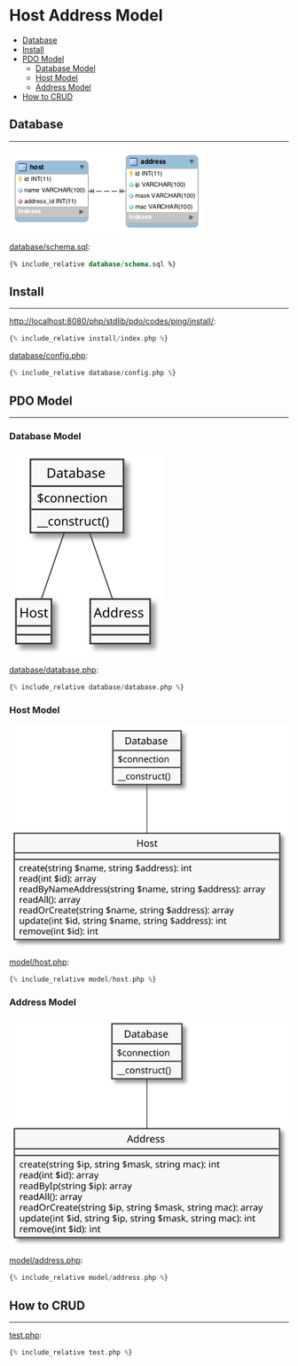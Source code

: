 # Host Address Model

- [Database](#database)
- [Install](#install)
- [PDO Model](#pdo-moodel)
  - [Database Model](#database-model)
  - [Host Model](#host-model)
  - [Address Model](#address-model)
- [How to CRUD](#how-to-crud)

## Database
---

![](assets/schema.png)

[database/schema.sql](database/schema.sql):
```sql
{% include_relative database/schema.sql %}
```

## Install
---

[http://localhost:8080/php/stdlib/pdo/codes/ping/install/](http://localhost:8080/php/stdlib/pdo/codes/ping/install/):
```php
{% include_relative install/index.php %}
```

[database/config.php](database/config.php):
```php
{% include_relative database/config.php %}
```

## PDO Model
---

### Database Model

![](assets/model-database.svg)

[database/database.php](database/database.php):
```php
{% include_relative database/database.php %}
```

### Host Model

![](assets/model-host.svg)

[model/host.php](model/host.php):
```php
{% include_relative model/host.php %}
```

### Address Model

![](assets/model-address.svg)

[model/address.php](model/address.php):
```php
{% include_relative model/address.php %}
```

## How to CRUD
---

[test.php](test.php):
```php
{% include_relative test.php %}
```
